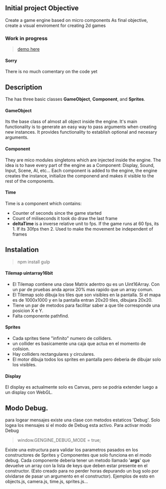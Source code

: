 

##  Initial project Objective
Create a game engine based on micro components
As final objective, create a visual enviroment for creating 2d games

### Work in progress
>[demo here](https://eugenioenko.github.io/gengine/index.html)

#### Sorry
There is no much comentary on the code yet



## Description
The has three basic classes
**GameObject**, **Component**, and **Sprites**.

#### GameObject
Its the base class of almost all object inside the engine.
It's main functionality is to generate an easy way to pass arguments when creating new instances.
It provides functionality to establish optional and necesary arguments.

#### Component
They are mico modules singletons which are injected inside the engine.
The idea is to have every part of the engine as a Component: Display, Sound, Input, Scene, AI, etc...
Each component is added to the engine, the engine creates the instance, initialize the componend and makes it visible to
the rest of the components.

#### Time
Time is a component which contains:
* Counter of seconds since the game started
* Count of miliseconds it took do draw the last frame
* **deltaTime** is a inverse relative unit to fps. If the game runs at 60 fps, its 1. If its 30fps then 2. Used to make the movement be independent of frames

## Instalation

>npm install
>gulp


#### Tilemap uintarray16bit
* El Tilemap contiene una clase Matrix adentro qu es un Uint16Array. Con un par de pruebas anda aprox 20% mas rapido que un array comun.
* El Tilemap solo dibuja los tiles que son visibles en la pantalla. Si el mapa es de 1000x1000 y  en la pantalla entran 20x20 tiles, dibujara 20x20.
* Tiene un par de metodos para facilitar saber a que tile corresponde una posicion X e Y.
* Falta componente pathfind.

#### Sprites
* Cada sprites tiene "infinito" numero de colliders.
* un collider es basicamente una caja que actua en el momento de colision.
* Hay colliders rectangulares y circulares.
* El motor dibuja todos los sprites en pantalla pero deberia de dibujar solo los visibles.


#### Display
El display es actualmente solo es Canvas, pero se podria extender luego a un display con WebGL.


## Modo Debug.
para logear mensajes existe una clase con metodos estaticos 'Debug'.  Solo logea los mensajes si el modo de Debug esta activo.
Para activar modo Debug

>window.GENGINE_DEBUG_MODE = true;

Existe una estructura para validar los parametros pasados en los constructores de Sprites y Componentes que solo funciona en el modo debug. Cada componente deberia tener un metodo llamado '__args__' que devuelve un array con la lista de keys que deben estar presente en el constructor.
(Esto creado para no perder horas depurando un bug solo por olvidarse de pasar un argumento en el constructor). Ejemplos de esto en objects.js, camera.js, time.js, sprites.js...




